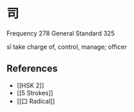 # 司
Frequency 278
General Standard 325

sī
take charge of, control, manage; officer

## References
- [[HSK 2]]
- [[5 Strokes]]
- [[口 Radical]]